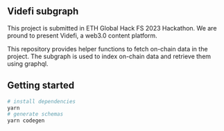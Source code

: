 ## Videfi subgraph
This project is submitted in ETH Global Hack FS 2023 Hackathon. We are pround to present Videfi, a web3.0 content platform. 

This repository provides helper functions to fetch on-chain data in the project. The subgraph is used to index on-chain data and retrieve them using graphql.

## Getting started
```bash
# install dependencies
yarn
# generate schemas
yarn codegen
```